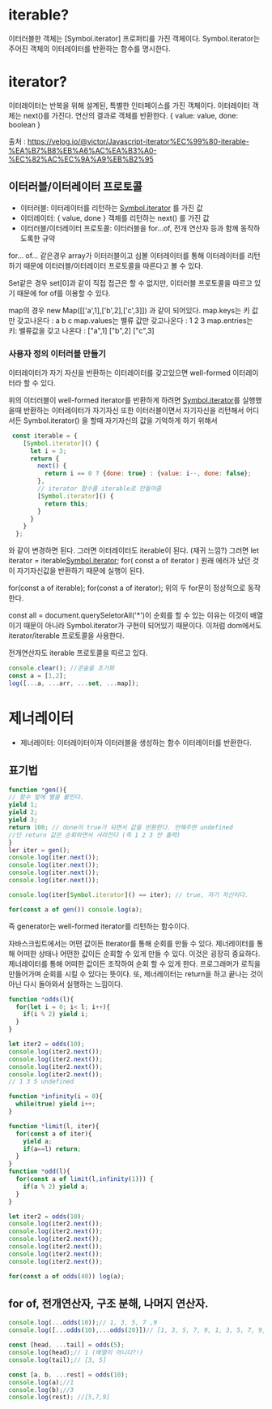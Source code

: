 # iterable?
이터러블한 객체는 [Symbol.iterator] 프로퍼티를 가진 객체이다.
Symbol.iterator는 주어진 객체의 이터레이터를 반환하는 함수를 명시한다.
# iterator?
이터레이터는 반복을 위해 설계된, 특별한 인터페이스를 가진 객체이다.
이터레이터 객체는 next()를 가진다.
연산의 결과로 객체를 반환한다. { value: value, done: boolean }

출처 : 
https://velog.io/@victor/Javascript-iterator%EC%99%80-iterable-%EA%B7%B8%EB%A6%AC%EA%B3%A0-%EC%82%AC%EC%9A%A9%EB%B2%95
## 이터러블/이터레이터 프로토콜
- 이터러블: 이터레이터를 리턴하는 [Symbol.iterator]() 를 가진 값
- 이터레이터: { value, done } 객체를 리턴하는 next() 를 가진 값
- 이터러블/이터레이터 프로토콜: 이터러블을 for...of, 전개 연산자 등과 함께 동작하도록한 규약

for... of... 같은경우 array가 이터러블이고 심볼 이터레이터를 통해 이터레이터를 리턴하기 때문에 이터러블/이터레이터 프로토콜을 따른다고 볼 수 있다.

Set같은 경우 set[0]과 같이 직접 접근은 할 수 없지만, 이터러블 프로토콜을 따르고 있기 때문에 for of를 이용할 수 있다.


map의 경우  new Map([['a',1],['b',2],['c',3]]) 과 같이 되어있다.
map.keys는 키 값만 갖고나온다 : a b c
map.values는 밸류 값만 갖고나온다 : 1 2 3
map.entries는 키: 밸류값을 갖고 나온다 : ["a",1] ["b",2] ["c",3]

### 사용자 정의 이터러블 만들기
<script>
const iterable = {
    [Symbol.iterator](){
        let i =3;
        return {
            next(){
                return i == 0? {done: true} : {value : i--, done: false };
            }
        }
    }
};
let iterator = iterable[Symbol.iterator]();
</script>

이터레이터가 자기 자신을 반환하는 이터레이터를 갖고있으면 well-formed 이터레이터라 할 수 있다.

위의 이터러블이 well-formed iterator를 반환하게 하려면 [Symbol.iterator]()를 실행했을때 반환하는 이터레이터가 자기자신 또한 이터러블이면서 자기자신을 리턴해서 어디서든 Symbol.iterator() 을 할때 자기자신의 값을 기억하게 하기 위해서 

```js
 const iterable = {
    [Symbol.iterator]() {
      let i = 3;
      return {
        next() {
          return i == 0 ? {done: true} : {value: i--, done: false};
        },
        // iterator 함수를 iterable로 만들어줌
        [Symbol.iterator]() {
          return this;
        }
      }
    }
  };
```
와 같이 변경하면 된다.
그러면 이터레이터도 iterable이 된다. (재귀 느낌?)
그러면 
let iterator = iterable[Symbol.iterator]();
for( const a of iterator )
원래 에러가 났던 것이 자기자신값을 반환하기 때문에 실행이 된다.

for(const a of iterable);
for(const a of iterator);
위의 두 for문이 정상적으로 동작한다.

const all = document.querySeletorAll('*')이 순회를 할 수 있는 이유는 이것이 배열이기 때문이 아니라 Symbol.iterator가 구현이 되어있기 때문이다.
이처럼 dom에서도 iterator/iterable 프로토콜을 사용한다.


전개연산자도 iterable 프로토콜을 따르고 있다.

```js
console.clear(); //콘솔을 초기화
const a = [1,2];
log([...a, ...arr, ...set, ...map]);
```


# 제너레이터 
- 제너레이터: 이터레이터이자 이터러블을 생성하는 함수
이터레이터를 반환한다.
## 표기법
```js
function *gen(){
// 함수 앞에 별을 붙인다.
yield 1;
yield 2;
yield 3;
return 100; // done이 true가 되면서 값을 반환한다. 안해주면 undefined
//단 return 값은 순회하면서 사라진다 (즉 1 2 3 만 출력)
}
ler iter = gen();
console.log(iter.next());
console.log(iter.next());
console.log(iter.next());
console.log(iter.next());

console.log(iter[Symbol.iterator]() == iter); // true, 자기 자신이다.

for(const a of gen()) console.log(a);
```
즉 generator는 well-formed iterator를 리턴하는 함수이다.

자바스크립트에서는 어떤 값이든 Iterator를 통해 순회를 만들 수 있다.
제너레이터를 통해 어떠한 상태나 어떤한 값이든 순회할 수 있게 만들 수 있다. 이것은 굉장히 중요하다.
제너레이터를 통해 어떠한 값이든 조작하여 순회 할 수 있게 한다.
프로그래머가 로직을 만들어가며 순회를 시킬 수 있다는 뜻이다.
또, 제너레이터는 return을 하고 끝나는 것이 아닌 다시 돌아와서 실행하는 느낌이다.

```js
function *odds(l){
  for(let i = 0; i< l; i++){
    if(i % 2) yield i;
  }
}

let iter2 = odds(10);
console.log(iter2.next());
console.log(iter2.next());
console.log(iter2.next());
console.log(iter2.next());
// 1 3 5 undefined
```

```js
function *infinity(i = 0){
  while(true) yield i++;
}

function *limit(l, iter){
  for(const a of iter){
    yield a;
    if(a==l) return;
  }
}
function *odd(l){
  for(const a of limit(l,infinity(1))) {
    if(a % 2) yield a;
  }
}

let iter2 = odds(10);
console.log(iter2.next());
console.log(iter2.next());
console.log(iter2.next());
console.log(iter2.next());
console.log(iter2.next());
console.log(iter2.next());

for(const a of odds(40)) log(a);
```

## for of, 전개연산자, 구조 분해, 나머지 연산자.

```js
console.log(...odds(10));// 1, 3, 5, 7 ,9
console.log([...odds(10),...odds(20)])// [1, 3, 5, 7, 9, 1, 3, 5, 7, 9, 11, 13, 15, 17, 19]

const [head, ...tail] = odds(5);
console.log(head);// 1 (배열이 아니다?!)
console.log(tail);// [3, 5]

const [a, b, ...rest] = odds(10);
console.log(a);//1
console.log(b);//3
console.log(rest); //[5,7,9]

